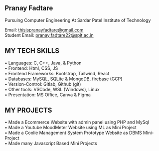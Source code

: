 ## Pranay Fadtare

Pursuing Computer Engineering At Sardar Patel Institute of Technology

Email: thisispranayfadtare@gmail.com <br>Student Email: pranay.fadtare22@spit.ac.in

## MY TECH SKILLS

• Languages: C, C++, Java, & Python <br>
• Frontend: Html, CSS, JS  <br>
• Frontend Frameworks: Bootstrap, Tailwind, React  <br>
• Databases: MySQL, SQLite & MongoDB, firebase (GCP) <br>
• Version-Control: Gitlab, Github (git) <br>
• Other tools: VSCode, WSL (Windows), Linux <br>
• Presentation: MS Office, Canva & Figma <br>


## MY PROJECTS

• Made a Ecommerce Website with admin panel using PHP and MySql <br>
• Made a Youtube MoodMeter Website using ML as Mini Project  <br>
• Made a Coolie Management System Prototype Website as DBMS Mini-Project <br> 
• Made many Javascript Based Mini Projects <br>
